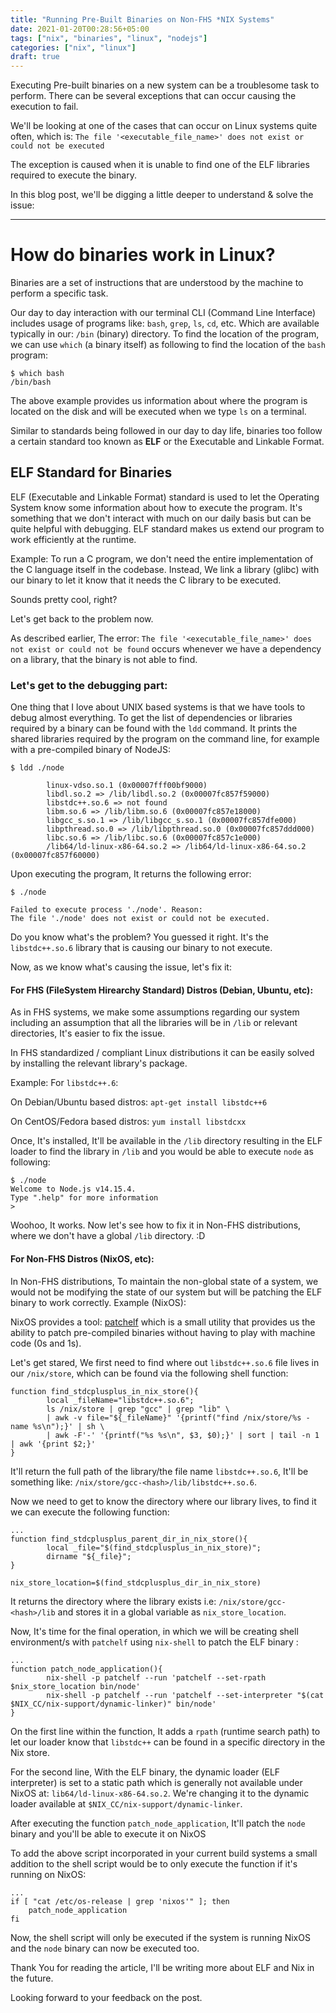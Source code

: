 ```yaml
---
title: "Running Pre-Built Binaries on Non-FHS *NIX Systems"
date: 2021-01-20T00:28:56+05:00
tags: ["nix", "binaries", "linux", "nodejs"]
categories: ["nix", "linux"]
draft: true
---
```


Executing Pre-built binaries on a new system can be a troublesome task to perform. There can be several exceptions that can occur causing the execution to fail.

We'll be looking at one of the cases that can occur on Linux systems quite often, which is: `The file '<executable_file_name>' does not exist or could not be executed`

The exception is caused when it is unable to find one of the ELF libraries required to execute the binary.

In this blog post, we'll be digging a little deeper to understand & solve the issue:

---

# How do binaries work in Linux?

Binaries are a set of instructions that are understood by the machine to perform a specific task.

Our day to day interaction with our terminal CLI (Command Line Interface) includes usage of programs like: `bash`, `grep`, `ls`, `cd`, etc.
Which are available typically in our: `/bin` (binary) directory.
To find the location of the program, we can use `which` (a binary itself) as following to find the location of the `bash` program:

```
$ which bash
/bin/bash
```

The above example provides us information about where the program is located on the disk and will be executed when we type `ls` on a terminal.

Similar to standards being followed in our day to day life, binaries too follow a certain standard too known as **ELF** or the Executable and Linkable Format.

## ELF Standard for Binaries

ELF (Executable and Linkable Format) standard is used to let the Operating System know some information about how to execute the program.
It's something that we don't interact with much on our daily basis but can be quite helpful with debugging. ELF standard makes us extend our program to work efficiently at the runtime.

Example: To run a C program, we don't need the entire implementation of the C language itself in the codebase. Instead, We link a library (glibc) with our binary to let it know that it needs the C library to be executed.

Sounds pretty cool, right?

Let's get back to the problem now.

As described earlier, The error: `The file '<executable_file_name>' does not exist or could not be found` occurs whenever we have a dependency on a library, that the binary is not able to find.

### Let's get to the debugging part:

One thing that I love about UNIX based systems is that we have tools to debug almost everything. To get the list of dependencies or libraries required by a binary can be found with the `ldd` command.
It prints the shared libraries required by the program on the command line, for example with a pre-compiled binary of NodeJS:

```
$ ldd ./node

		linux-vdso.so.1 (0x00007fff00bf9000)
		libdl.so.2 => /lib/libdl.so.2 (0x00007fc857f59000)
		libstdc++.so.6 => not found
		libm.so.6 => /lib/libm.so.6 (0x00007fc857e18000)
		libgcc_s.so.1 => /lib/libgcc_s.so.1 (0x00007fc857dfe000)
		libpthread.so.0 => /lib/libpthread.so.0 (0x00007fc857ddd000)
		libc.so.6 => /lib/libc.so.6 (0x00007fc857c1e000)
		/lib64/ld-linux-x86-64.so.2 => /lib64/ld-linux-x86-64.so.2 (0x00007fc857f60000)
```

Upon executing the program, It returns the following error:

```
$ ./node

Failed to execute process './node'. Reason:
The file './node' does not exist or could not be executed.
```

Do you know what's the problem? You guessed it right. It's the `libstdc++.so.6` library that is causing our binary to not execute.

Now, as we know what's causing the issue, let's fix it:

#### For FHS (FileSystem Hirearchy Standard) Distros (Debian, Ubuntu, etc):

As in FHS systems, we make some assumptions regarding our system including an assumption that all the libraries will be in `/lib` or relevant directories, It's easier to fix the issue.

In FHS standardized / compliant Linux distributions it can be easily solved by installing the relevant library's package.

Example: For `libstdc++.6`:

On Debian/Ubuntu based distros: `apt-get install libstdc++6`

On CentOS/Fedora based distros: `yum install libstdcxx`

Once, It's installed, It'll be available in the `/lib` directory resulting in the ELF loader to find the library in `/lib` and you would be able to execute `node` as following:

```
$ ./node
Welcome to Node.js v14.15.4.
Type ".help" for more information
>
```

Woohoo, It works. Now let's see how to fix it in Non-FHS distributions, where we don't have a global `/lib` directory. :D

#### For Non-FHS Distros (NixOS, etc):

In Non-FHS distributions, To maintain the non-global state of a system, we would not be modifying the state of our system but will be patching the ELF binary to work correctly. Example (NixOS):

NixOS provides a tool: [patchelf](https://github.com/NixOS/patchelf) which is a small utility that provides us the ability to patch pre-compiled binaries without having to play with machine code (0s and 1s).

Let's get stared, We first need to find where out `libstdc++.so.6` file lives in our `/nix/store`, which can be found via the following shell function:
```
function find_stdcplusplus_in_nix_store(){
		local _fileName="libstdc++.so.6";
		ls /nix/store | grep "gcc" | grep "lib" \
		| awk -v file="${_fileName}" '{printf("find /nix/store/%s -name %s\n");}' | sh \
		| awk -F'-' '{printf("%s %s\n", $3, $0);}' | sort | tail -n 1 | awk '{print $2;}'
}
```

It'll return the full path of the library/the file name `libstdc++.so.6`, It'll be something like: `/nix/store/gcc-<hash>/lib/libstdc++.so.6`.

Now we need to get to know the directory where our library lives, to find it we can execute the following function:
```
...
function find_stdcplusplus_parent_dir_in_nix_store(){
		local _file="$(find_stdcplusplus_in_nix_store)";
		dirname "${_file}";
}

nix_store_location=$(find_stdcplusplus_dir_in_nix_store)
```

It returns the directory where the library exists i.e: `/nix/store/gcc-<hash>/lib` and stores it in a global variable as `nix_store_location`.

Now, It's time for the final operation, in which we will be creating shell environment/s with `patchelf` using `nix-shell` to patch the ELF binary
:

```
...
function patch_node_application(){
		nix-shell -p patchelf --run 'patchelf --set-rpath $nix_store_location bin/node'
		nix-shell -p patchelf --run 'patchelf --set-interpreter "$(cat $NIX_CC/nix-support/dynamic-linker)" bin/node'
}
```

On the first line within the function, It adds a `rpath` (runtime search path) to let our loader know that `libstdc++` can be found in a specific directory in the Nix store.

For the second line, With the ELF binary, the dynamic loader (ELF interpreter) is set to a static path which is generally not available under NixOS at: `lib64/ld-linux-x86-64.so.2`. We're changing it to the dynamic loader available at `$NIX_CC/nix-support/dynamic-linker`.

After executing the function `patch_node_application`, It'll patch the `node` binary and you'll be able to execute it on NixOS

To add the above script incorporated in your current build systems a small addition to the shell script would be to only execute the function if it's running on NixOS:
```
...
if [ "cat /etc/os-release | grep 'nixos'" ]; then
	patch_node_application
fi
```
Now, the shell script will only be executed if the system is running NixOS and the `node` binary can now be executed too.

Thank You for reading the article, I'll be writing more about ELF and Nix in the future.

Looking forward to your feedback on the post.
